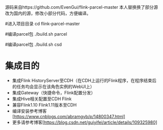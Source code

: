 源码来自https://github.com/EvenGui/flink-parcel-master
本人替换换了部分源改为国内的源，修改小部分代码，方便编译。

#进入项目目录
cd flink-parcel-master

#编译parcel包
./build.sh parcel

#编译parcel包
./build.sh csd

# 集成目的

- 集成Flink HistoryServer至CDH（在CDH上运行的Flink程序，在程序结束后的任务均会显示在该角色实例的WebUI上）
- 集成Gateway（快捷命令，Flink配置分发）
- 集成Hive相关配置至CDH Flink
- 兼容Flink1.10 Flink1.11版本至CDH
- 编译安装参考博客[https://www.cnblogs.com/abramgyb/p/14800347.html]
- 更多请参考博客[https://blog.csdn.net/guiyifei/article/details/109325980]
